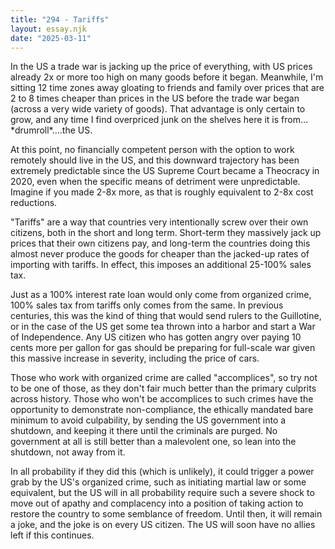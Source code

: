 ```yaml
---
title: "294 - Tariffs"
layout: essay.njk
date: "2025-03-11"
---
```


In the US a trade war is jacking up the price of everything, with US prices already 2x or more too high on many goods before it began. Meanwhile, I'm sitting 12 time zones away gloating to friends and family over prices that are 2 to 8 times cheaper than prices in the US before the trade war began (across a very wide variety of goods). That advantage is only certain to grow, and any time I find overpriced junk on the shelves here it is from…\*drumroll\*….the US.

At this point, no financially competent person with the option to work remotely should live in the US, and this downward trajectory has been extremely predictable since the US Supreme Court became a Theocracy in 2020, even when the specific means of detriment were unpredictable. Imagine if you made 2-8x more, as that is roughly equivalent to 2-8x cost reductions.

"Tariffs" are a way that countries very intentionally screw over their own citizens, both in the short and long term. Short-term they massively jack up prices that their own citizens pay, and long-term the countries doing this almost never produce the goods for cheaper than the jacked-up rates of importing with tariffs. In effect, this imposes an additional 25-100% sales tax.

Just as a 100% interest rate loan would only come from organized crime, 100% sales tax from tariffs only comes from the same. In previous centuries, this was the kind of thing that would send rulers to the Guillotine, or in the case of the US get some tea thrown into a harbor and start a War of Independence. Any US citizen who has gotten angry over paying 10 cents more per gallon for gas should be preparing for full-scale war given this massive increase in severity, including the price of cars.

Those who work with organized crime are called "accomplices", so try not to be one of those, as they don't fair much better than the primary culprits across history. Those who won't be accomplices to such crimes have the opportunity to demonstrate non-compliance, the ethically mandated bare minimum to avoid culpability, by sending the US government into a shutdown, and keeping it there until the criminals are purged. No government at all is still better than a malevolent one, so lean into the shutdown, not away from it.

In all probability if they did this (which is unlikely), it could trigger a power grab by the US's organized crime, such as initiating martial law or some equivalent, but the US will in all probability require such a severe shock to move out of apathy and complacency into a position of taking action to restore the country to some semblance of freedom. Until then, it will remain a joke, and the joke is on every US citizen. The US will soon have no allies left if this continues.


